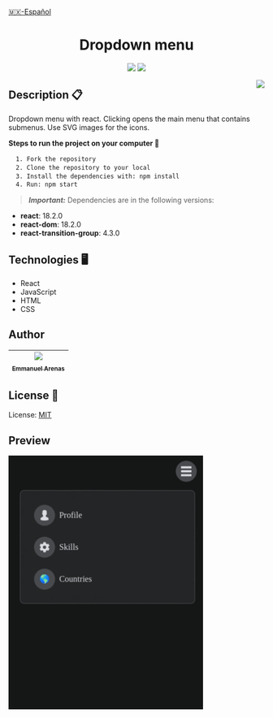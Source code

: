[🇲🇽-Español](../README.md)

<h1 align="center">Dropdown menu</h1>

<p align="center">
   <img src="https://img.shields.io/badge/License-MIT-green">
    <img src="https://img.shields.io/badge/Status-STEADY-blue">
</p>

<img align='right' height="200" src="https://user-images.githubusercontent.com/15266097/183833511-8b582f64-d0e2-4b9c-ba33-cb8be8e8fb6a.png" />

## Description 📋

Dropdown menu with react. Clicking opens the main menu that contains submenus. Use SVG images for the icons.

**Steps to run the project on your computer 🔧**

```txt
  1. Fork the repository
  2. Clone the repository to your local
  3. Install the dependencies with: npm install
  4. Run: npm start
```

> **_Important:_** Dependencies are in the following versions:

- **react**: 18.2.0
- **react-dom**: 18.2.0
- **react-transition-group**: 4.3.0

## Technologies 🖥

- React
- JavaScript
- HTML
- CSS

## Author

| [<img src="https://user-images.githubusercontent.com/15266097/186324804-11517757-4f94-4a12-a975-d21800dca11b.png" width=115><br><sub>Emmanuel Arenas</sub>](https://github.com/EmmanuelArenas) |
| :--------------------------------------------------------------------------------------------------------------------------------------------------------------------------------------------: |

## License 📄

License: [MIT](License)

## Preview

<img height="500" src="../src/assets/menu.gif" />
